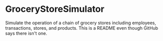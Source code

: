 # GroceryStoreSimulator
Simulate the operation of a chain of grocery stores including employees, transactions, stores, and products. 
This is a README even though GitHub says there isn't one.
